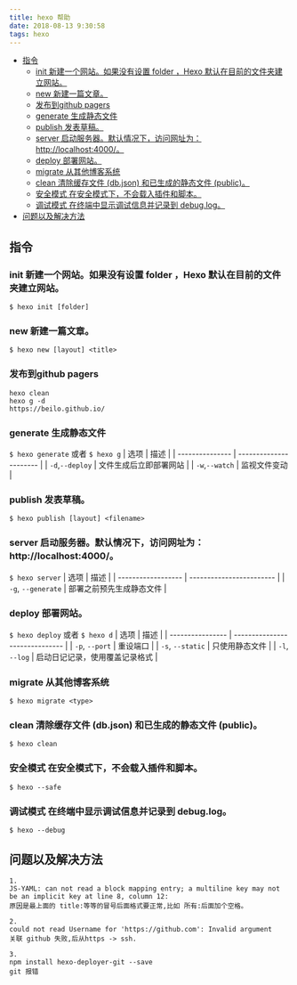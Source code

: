```yaml
---
title: hexo 帮助
date: 2018-08-13 9:30:58
tags: hexo
---
```

- [指令](#%E6%8C%87%E4%BB%A4)
    - [init 新建一个网站。如果没有设置 folder ，Hexo 默认在目前的文件夹建立网站。](#init-%E6%96%B0%E5%BB%BA%E4%B8%80%E4%B8%AA%E7%BD%91%E7%AB%99%E3%80%82%E5%A6%82%E6%9E%9C%E6%B2%A1%E6%9C%89%E8%AE%BE%E7%BD%AE-folder-%EF%BC%8Chexo-%E9%BB%98%E8%AE%A4%E5%9C%A8%E7%9B%AE%E5%89%8D%E7%9A%84%E6%96%87%E4%BB%B6%E5%A4%B9%E5%BB%BA%E7%AB%8B%E7%BD%91%E7%AB%99%E3%80%82)
    - [new 新建一篇文章。](#new-%E6%96%B0%E5%BB%BA%E4%B8%80%E7%AF%87%E6%96%87%E7%AB%A0%E3%80%82)
    - [发布到github pagers](#%E5%8F%91%E5%B8%83%E5%88%B0github-pagers)
    - [generate 生成静态文件](#generate-%E7%94%9F%E6%88%90%E9%9D%99%E6%80%81%E6%96%87%E4%BB%B6)
    - [publish 发表草稿。](#publish-%E5%8F%91%E8%A1%A8%E8%8D%89%E7%A8%BF%E3%80%82)
    - [server 启动服务器。默认情况下，访问网址为：http://localhost:4000/。](#server-%E5%90%AF%E5%8A%A8%E6%9C%8D%E5%8A%A1%E5%99%A8%E3%80%82%E9%BB%98%E8%AE%A4%E6%83%85%E5%86%B5%E4%B8%8B%EF%BC%8C%E8%AE%BF%E9%97%AE%E7%BD%91%E5%9D%80%E4%B8%BA%EF%BC%9Ahttplocalhost4000%E3%80%82)
    - [deploy 部署网站。](#deploy-%E9%83%A8%E7%BD%B2%E7%BD%91%E7%AB%99%E3%80%82)
    - [migrate 从其他博客系统](#migrate-%E4%BB%8E%E5%85%B6%E4%BB%96%E5%8D%9A%E5%AE%A2%E7%B3%BB%E7%BB%9F)
    - [clean 清除缓存文件 (db.json) 和已生成的静态文件 (public)。](#clean-%E6%B8%85%E9%99%A4%E7%BC%93%E5%AD%98%E6%96%87%E4%BB%B6-dbjson-%E5%92%8C%E5%B7%B2%E7%94%9F%E6%88%90%E7%9A%84%E9%9D%99%E6%80%81%E6%96%87%E4%BB%B6-public%E3%80%82)
    - [安全模式 在安全模式下，不会载入插件和脚本。](#%E5%AE%89%E5%85%A8%E6%A8%A1%E5%BC%8F-%E5%9C%A8%E5%AE%89%E5%85%A8%E6%A8%A1%E5%BC%8F%E4%B8%8B%EF%BC%8C%E4%B8%8D%E4%BC%9A%E8%BD%BD%E5%85%A5%E6%8F%92%E4%BB%B6%E5%92%8C%E8%84%9A%E6%9C%AC%E3%80%82)
    - [调试模式 在终端中显示调试信息并记录到 debug.log。](#%E8%B0%83%E8%AF%95%E6%A8%A1%E5%BC%8F-%E5%9C%A8%E7%BB%88%E7%AB%AF%E4%B8%AD%E6%98%BE%E7%A4%BA%E8%B0%83%E8%AF%95%E4%BF%A1%E6%81%AF%E5%B9%B6%E8%AE%B0%E5%BD%95%E5%88%B0-debuglog%E3%80%82)
- [问题以及解决方法](#%E9%97%AE%E9%A2%98%E4%BB%A5%E5%8F%8A%E8%A7%A3%E5%86%B3%E6%96%B9%E6%B3%95)

## 指令

### init 新建一个网站。如果没有设置 folder ，Hexo 默认在目前的文件夹建立网站。
`$ hexo init [folder]`

### new 新建一篇文章。
`$ hexo new [layout] <title>`

### 发布到github pagers
```
hexo clean
hexo g -d
https://beilo.github.io/
```

### generate 生成静态文件 
`$ hexo generate` 或者 `$ hexo g`
| 选项            | 描述                   |
| --------------- | ---------------------- |
| `-d`,`--deploy` | 文件生成后立即部署网站 |
| `-w`,`--watch`  | 监视文件变动           |

### publish 发表草稿。
`$ hexo publish [layout] <filename>`

### server 启动服务器。默认情况下，访问网址为：http://localhost:4000/。
`$ hexo server`
| 选项               | 描述                     |
| ------------------ | ------------------------ |
| `-g`, `--generate` | 部署之前预先生成静态文件 |

### deploy 部署网站。
`$ hexo deploy` 或者 `$ hexo d`
| 选项             | 描述                           |
| ---------------- | ------------------------------ |
| `-p`, `--port`   | 重设端口                       |
| `-s`, `--static` | 只使用静态文件                 |
| `-l`, `--log`    | 启动日记记录，使用覆盖记录格式 |

### migrate 从其他博客系统
`$ hexo migrate <type>`

### clean 清除缓存文件 (db.json) 和已生成的静态文件 (public)。
`$ hexo clean`

### 安全模式 在安全模式下，不会载入插件和脚本。
`$ hexo --safe`

### 调试模式 在终端中显示调试信息并记录到 debug.log。
`$ hexo --debug`

## 问题以及解决方法
```
1. 
JS-YAML: can not read a block mapping entry; a multiline key may not be an implicit key at line 8, column 12:
原因是最上面的 title:等等的冒号后面格式要正常,比如 所有:后面加个空格。

2.
could not read Username for 'https://github.com': Invalid argument
关联 github 失败,后从https -> ssh.

3.
npm install hexo-deployer-git --save
git 报错
```
